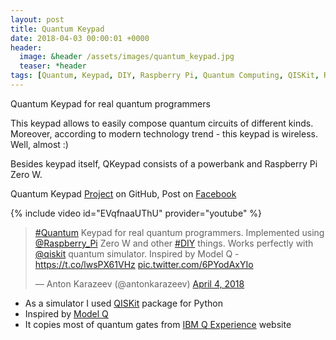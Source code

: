 ```yaml
---
layout: post
title: Quantum Keypad
date: 2018-04-03 00:00:01 +0000
header:
  image: &header /assets/images/quantum_keypad.jpg
  teaser: *header
tags: [Quantum, Keypad, DIY, Raspberry Pi, Quantum Computing, QISKit, RQC, Russian Quantum Center]
---
```


Quantum Keypad for real quantum programmers

This keypad allows to easily compose quantum circuits of different kinds. Moreover, according to modern technology trend - this keypad is wireless. Well, almost :)

Besides keypad itself, QKeypad consists of a powerbank and Raspberry Pi Zero W.

Quantum Keypad [Project](https://github.com/akarazeevprojects/joystick) on GitHub, Post on [Facebook](https://www.facebook.com/anton.karazeev/posts/1639560312832097)

{% include video id="EVqfnaaUThU" provider="youtube" %}

<blockquote class="twitter-tweet"><p lang="en" dir="ltr"><a href="https://twitter.com/hashtag/Quantum?src=hash&amp;ref_src=twsrc%5Etfw">#Quantum</a> Keypad for real quantum programmers. Implemented using <a href="https://twitter.com/Raspberry_Pi?ref_src=twsrc%5Etfw">@Raspberry_Pi</a> Zero W and other <a href="https://twitter.com/hashtag/DIY?src=hash&amp;ref_src=twsrc%5Etfw">#DIY</a> things. Works perfectly with <a href="https://twitter.com/qiskit?ref_src=twsrc%5Etfw">@qiskit</a> quantum simulator. Inspired by Model Q - <a href="https://t.co/lwsPX61VHz">https://t.co/lwsPX61VHz</a> <a href="https://t.co/6PYodAxYIo">pic.twitter.com/6PYodAxYIo</a></p>&mdash; Anton Karazeev (@antonkarazeev) <a href="https://twitter.com/antonkarazeev/status/981671571319336960?ref_src=twsrc%5Etfw">April 4, 2018</a></blockquote> <script async src="https://platform.twitter.com/widgets.js" charset="utf-8"></script>

- As a simulator I used [QISKit](https://www.qiskit.org) package for Python
- Inspired by [Model Q](https://www.qiskit.org/modelq/)
- It copies most of quantum gates from [IBM Q Experience](https://quantumexperience.ng.bluemix.net/qx/editor) website
